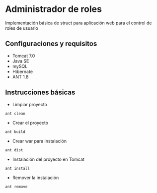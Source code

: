 # Administrador de roles

Implementación básica de struct para aplicación web para el control de roles de usuario

## Configuraciones y requisitos

* Tomcat 7.0
* Java SE
* mySQL
* Hibernate
* ANT 1.8 

## Instrucciones básicas
* Limpiar proyecto
```
ant clean
```
* Crear el proyecto
```
ant build
```
* Crear war para instalación
```
ant dist
```
* Instalación del proyecto en Tomcat
```
ant install
```

* Remover la instalación
```
ant remove
```

